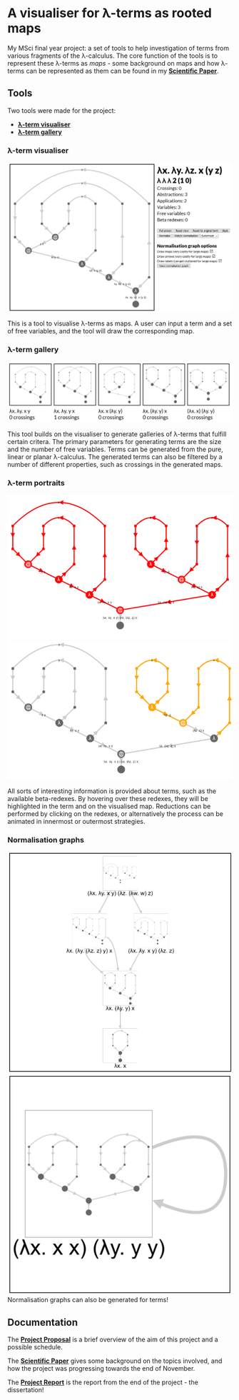 # A visualiser for λ-terms as rooted maps

My MSci final year project: a set of tools to help investigation of terms from various fragments of the λ-calculus. The core function of the tools is to represent these λ-terms as *maps* - some background on maps and how λ-terms can be represented as them can be found in my [**Scientific Paper**](/docs/2018-11-23-scientific-paper.pdf).

## Tools
Two tools were made for the project:
* [**λ-term visualiser**](https://www.georgejkaye.com/fyp/visualiser)
* [**λ-term gallery**](https://www.georgejkaye.com/fyp/gallery)

### λ-term visualiser
![λ-term visualiser](/pics/visualiser.png)

This is a tool to visualise λ-terms as maps. A user can input a term and a set of free variables, and the tool will draw the corresponding map.

### λ-term gallery
![λ-term gallery](/pics/gallery.png)

This tool builds on the visualiser to generate galleries of λ-terms that fulfill certain critera. The primary parameters for generating terms are the size and the number of free variables. Terms can be generated from the pure, linear or planar λ-calculus. The generated terms can also be filtered by a number of different properties, such as crossings in the generated maps.

### λ-term portraits
![Redex 1](/pics/redex1.png)
![Redex 2](/pics/redex2.png)

All sorts of interesting information is provided about terms, such as the available beta-redexes. By hovering over these redexes, they will be highlighted in the term and on the visualised map. Reductions can be performed by clicking on the redexes, or alternatively the process can be animated in innermost or outermost strategies.

### Normalisation graphs
![Normalisation graph](/pics/normalisation-graph.png)
![Omega normalisation graph](/pics/omega.png)
Normalisation graphs can also be generated for terms!

## Documentation

The [**Project Proposal**](/docs/2018-10-26-project-proposal.pdf) is a brief overview of the aim of this project and a possible schedule.

The [**Scientific Paper**](/docs/2018-11-23-scientific-paper.pdf) gives some background on the topics involved, and how the project was progressing towards the end of November.

The [**Project Report**](/docs/2019-04-08-final-report.pdf) is the report from the end of the project - the dissertation!
